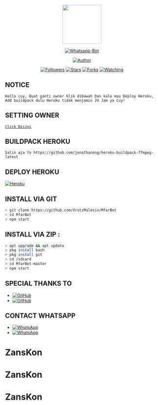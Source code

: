 <p align="center">
<img src="https://static.wikia.nocookie.net/kenja-no-mago/images/8/85/Sizilien_von_klode_1.jpg/revision/latest/top-crop/width/300/height/300?cb=20190417164406" width="128" height="128"/>
</p>
<p align="center">
<a href="#"><img title="Whatsapp-Bot" src="https://img.shields.io/badge/Xrutz Whatsapp Bot-green?colorA=%23ff0000&colorB=%23017e40&style=for-the-badge"></a>
</p>
<p align="center">
<a href="https://github.com/ZansLord"><img title="Author" src="https://img.shields.io/badge/Author-ZansOfficial-red.svg?style=for-the-badge&logo=github"></a>
</p>
<p align="center">
<a href="https://github.com/ZansLord/followers"><img title="Followers" src="https://img.shields.io/github/followers/ZansLord?color=blue&style=flat-square"></a>
<a href="https://github.com/ZansLord/ZansKon/stargazers/"><img title="Stars" src="https://img.shields.io/github/stars/ZansLord/ZansKon?color=red&style=flat-square"></a>
<a href="https://github.com/ZansLord/ZansKon/network/members"><img title="Forks" src="https://img.shields.io/github/forks/ZansLord/ZansKon?color=red&style=flat-square"></a>
<a href="https://github.com/ZansLord/ZansKon/watchers"><img title="Watching" src="https://img.shields.io/github/watchers/ZansLord/ZansKon?label=Watchers&color=blue&style=flat-square"></a>

## NOTICE

`
Hallo cuy, Buat ganti owner Klik dibawah
Dan kalo mau Deploy Heroku, Add buildpack dulu
Heroku tidak menjamin 24 Jam ya Cuy!
`

## SETTING OWNER

[`Click Disini`](https://github.com/XrutzMalesin/MfarBot/blob/master/setting.json#L1)

## BUILDPACK HEROKU

`
Salin aja Yo
https://github.com/jonathanong/heroku-buildpack-ffmpeg-latest
`

## DEPLOY HEROKU

[![Heroku](https://www.herokucdn.com/deploy/button.svg)](https://dashboard.heroku.com/new?template=https%3A%2F%2Fgithub.com%2FZansLord%2FZansKon)

## INSTALL VIA GIT

```bash
> git clone https://github.com/XrutzMalesin/MfarBot
> cd MfarBot
> npm start
```

## INSTALL VIA ZIP :

```bash
> apt upgrade && apt update
> pkg install bash
> pkg install git
> cd /sdcard
> cd MfarBot-master
> npm start
```

## SPECIAL THANKS TO
* <a href="https://github.com/MhankBarBar"><img alt="GitHub" src="https://img.shields.io/badge/MhankBarBar%20-%23121011.svg?&style=for-the-badge&logo=github&logoColor=white"/></a>
* <a href="https://github.com/adiwajshing/Baileys"><img alt="GitHub" src="https://img.shields.io/badge/adiwajshing/Baileys%20-%23121011.svg?&style=for-the-badge&logo=github&logoColor=white"/></a>

## CONTACT WHATSAPP
* <a href="https://wa.me/6283871990243"><img alt="WhatsApp" src="https://img.shields.io/badge/WhatsApp-25D366?style=for-the-badge&logo=whatsapp&logoColor=white"/></a>
* <a href="https://chat.whatsapp.com/KHHxGNw2NQ1KmVbgEQE9nm"><img alt="WhatsApp" src="https://img.shields.io/badge/WhatsApp%20Group-25D366?style=for-the-badge&logo=whatsapp&logoColor=white"/></a>
# ZansKon
# ZansKon
# ZansKon
